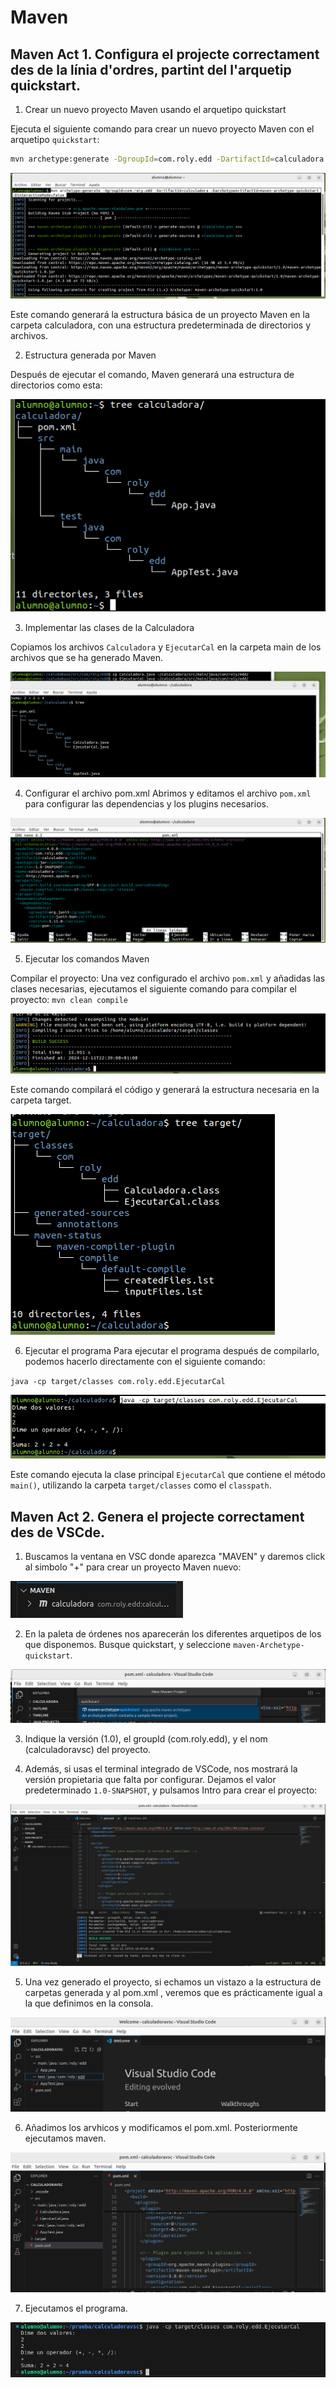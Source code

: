 # **Maven**
## **Maven Act 1. Configura el projecte correctament des de la línia d'ordres, partint del l'arquetip quickstart.**

1. Crear un nuevo proyecto Maven usando el arquetipo quickstart

Ejecuta el siguiente comando para crear un nuevo proyecto Maven con el arquetipo `quickstart`:

``` bash
mvn archetype:generate -DgroupId=com.roly.edd -DartifactId=calculadora -DarchetypeArtifactId=maven-archetype-quickstart -DinteractiveMode=false
```
![image1](../Media/T4/T4Ac03-001.png)

Este comando generará la estructura básica de un proyecto Maven en la carpeta calculadora, con una estructura predeterminada de directorios y archivos.

2. Estructura generada por Maven

Después de ejecutar el comando, Maven generará una estructura de directorios como esta:

![image2](../Media/T4/T4Ac03-002.png)

3. Implementar las clases de la Calculadora

Copiamos los archivos `Calculadora` y `EjecutarCal` en la carpeta main de los archivos que se ha generado Maven.

![image3](../Media/T4/T4Ac03-003.png)

4. Configurar el archivo pom.xml
Abrimos y editamos el archivo `pom.xml` para configurar las dependencias y los plugins necesarios.

![image4](../Media/T4/T4Ac03-004.png)

5. Ejecutar los comandos Maven

Compilar el proyecto:
Una vez configurado el archivo `pom.xml` y añadidas las clases necesarias, ejecutamos el siguiente comando para compilar el proyecto:
`mvn clean compile`

![image5](../Media/T4/T4Ac03-005.png)

Este comando compilará el código y generará la estructura necesaria en la carpeta target.

![image6](../Media/T4/T4Ac03-006.png)

6. Ejecutar el programa
Para ejecutar el programa después de compilarlo, podemos hacerlo directamente con el siguiente comando:

`java -cp target/classes com.roly.edd.EjecutarCal`

![image7](../Media/T4/T4Ac03-007.png)

Este comando ejecuta la clase principal `EjecutarCal` que contiene el método `main()`, utilizando la carpeta `target/classes` como el `classpath`.



## **Maven Act 2. Genera el projecte correctament des de VSCde.**

1. Buscamos la ventana en VSC donde aparezca "MAVEN" y daremos click al simbolo "+" para crear un proyecto Maven nuevo:

![image1](../Media/T4/T4Ac04-001.png)

2. En la paleta de órdenes nos aparecerán los diferentes arquetipos de los que disponemos. Busque quickstart, y seleccione `maven-Archetype-quickstart`.

![image2](../Media/T4/T4Ac04-002.png)

3. Indique la versión (1.0), el groupId (com.roly.edd), y el nom (calculadoravsc) del proyecto.

4. Además, si usas el terminal integrado de VSCode, nos mostrará la versión propietaria que falta por configurar. Dejamos el valor predeterminado `1.0-SNAPSHOT`, y pulsamos Intro para crear el proyecto:

![image3](../Media/T4/T4Ac04-003.png)

5. Una vez generado el proyecto, si echamos un vistazo a la estructura de carpetas generada y al pom.xml , veremos que es prácticamente igual a la que definimos en la consola.

![image4](../Media/T4/T4Ac04-004.png)

6. Añadimos los arvhicos y modificamos el pom.xml. Posteriormente ejecutamos maven.

![image5](../Media/T4/T4Ac04-005.png)

7. Ejecutamos el programa.

![image6](../Media/T4/T4Ac04-006.png)
